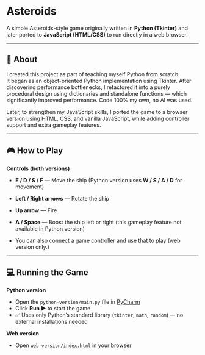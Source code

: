 # Asteroids

A simple Asteroids-style game originally written in **Python (Tkinter)** and later ported to **JavaScript (HTML/CSS)** to run directly in a web browser.

---

## 📝 About

I created this project as part of teaching myself Python from scratch.  
It began as an object-oriented Python implementation using Tkinter. After discovering performance bottlenecks, I refactored it into a purely procedural design using dictionaries and standalone functions — which significantly improved performance. Code 100% my own, no AI was used.

Later, to strengthen my JavaScript skills, I ported the game to a browser version using HTML, CSS, and vanilla JavaScript, while adding controller support and extra gameplay features.

---

## 🎮 How to Play

**Controls (both versions)**  
- **E / D / S / F** — Move the ship (Python version uses **W / S / A / D** for movement)
- **Left / Right arrows** — Rotate the ship  
- **Up arrow** — Fire
- **A / Space** — Boost the ship left or right (this gameplay feature not available in Python version)

- You can also connect a game controller and use that to play (web version only.)

---

## 💻 Running the Game

**Python version**
- Open the `python-version/main.py` file in [PyCharm](https://www.jetbrains.com/pycharm/)  
- Click **Run ▶** to start the game  
- ✅ Uses only Python’s standard library (`tkinter`, `math`, `random`) — no external installations needed

**Web version**
- Open `web-version/index.html` in your browser
